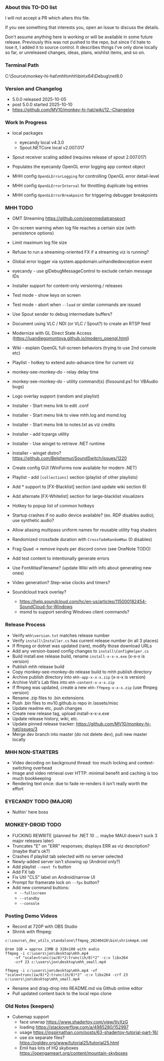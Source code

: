 ### About this TO-DO list

I will not accept a PR which alters this file.

If you see something that interests you, open an Issue to discuss the details.

Don't assume anything here is working or will be available in some future release. Previously this was not pushed to the repo, but since I'd hate to lose it, I added it to source control. It describes things I've only done locally so far, or unreleased changes, ideas, plans, wishlist items, and so on.


### Terminal Path

C:\Source\monkey-hi-hat\mhh\mhh\bin\x64\Debug\net8.0


### Version and Changelog

* 5.0.0 released 2025-10-05
* post 5.0.0 started 2025-10-10
* https://github.com/MV10/monkey-hi-hat/wiki/12.-Changelog


### Work In Progress

* local packages
  * eyecandy local v4.3.0
  * Spout.NETCore local v2.007.017

* Spout receiver scaling added (requires release of spout 2.007.017)
* Populates the eyecandy OpenGL error logging app context object
* MHH config `OpenGLErrorLogging` for controlling OpenGL error detail-level
* MHH config `OpenGLErrorInterval` for throttling duplicate log entries
* MHH config `OpenGLErrorBreakpoint` for triggering debugger breakpoints


### MHH TODO

* OMT Streaming https://github.com/openmediatransport
* On-screen warning when log file reaches a certain size (with persistence options)
* Limit maximum log file size
* Refuse to run a streaming-oriented FX if a streaming viz is running?
* Global error logger via system.appdomain.unhandledexception event
* eyecandy - use glDebugMessageControl to exclude certain message IDs
* Installer support for content-only versioning / releases
* Test mode - show keys on screen
* Test mode - abort when `--load` or similar commands are issued
* Use Spout sender to debug intermediate buffers?
* Document using VLC / NDI (or VLC / Spout?) to create an RTSP feed
* Modernize with GL Direct State Access (https://juandiegomontoya.github.io/modern_opengl.html)
* Wiki - explain OpenGL full-screen behaviors (trying to use 2nd console etc)
* Playlist - hotkey to extend auto-advance time for current viz
* monkey-see-monkey-do - relay delay time
* monkey-see-monkey-do - utility command(s) (fixsound.ps1 for VBAudio bugs)
* Logo overlay support (random and playlist)
* Installer - Start menu link to edit .conf
* Installer - Start menu link to view mhh.log and msmd.log
* Installer - Start menu link to notes.txt as viz credits
* Installer - add tcpargs utility
* Installer - Use winget to retrieve .NET runtime
* Installer - winget distro? https://github.com/Belphemur/SoundSwitch/issues/1220
* Create config GUI (WinForms now available for modern .NET)
* Playlist - add `[collections]` section (playlist of other playlists)
* Add * support to [FX-Blacklist] section (and update wiki section 6)
* Add alternate [FX-Whitelist] section for large-blacklist visualizers
* Hotkey to popup list of common hotkeys
* Startup crashes if no audio device available? (ex. RDP disables audio); use synthetic audio?
* Allow aliasing multipass uniform names for reusable utility frag shaders
* Randomized crossfade duration with `CrossfadeRandomMax` (0 disables)
* Frag Quad -> remove inputs per discord convo (see OneNote TODO)
* Add test content to intentionally generate errors
* Use FontAtlasFilename? (update Wiki with info about generating new ones)
* Video generation? Step-wise clocks and timers?

* Soundcloud track overlay?
    * https://help.soundcloud.com/hc/en-us/articles/115000182454-SoundCloud-for-Windows
    * msmd to support sending Windows client commands?


### Release Process

* Verify `mhh\version.txt` matches release number
* Verify `install\Installer.cs` has current release number (in all 3 places)
* If ffmpeg or dotnet was updated (rare), modify those download URLs
* Add any version-based config changes to `install\ConfigHelper.cs`
* Build install.exe release build, rename `install-x-x-x.exe` (x-x-x is version)
* Publish mhh release build
* Copy monkey-see-monkey-do release build to mhh publish directory
* Archive publish directory into `mhh-app-x-x-x.zip` (x-x-x is version)
* Archive Volt's Lab files into `mhh-content-x-x-x.zip`
* If ffmpeg was updated, create a new `mhh-ffmpeg-x-x-x.zip` (use ffmpeg version)
* Rename .zip files to .bin extensions
* Push .bin files to mv10.github.io repo in /assets/misc
* Update readme etc, push changes
* Create new release tag, upload install-x-x-x.exe
* Update release history, wiki, etc.
* Update pinned release tracker: https://github.com/MV10/monkey-hi-hat/issues/3
* Merge dev branch into master (do not delete dev), pull new master locally


### MHH NON-STARTERS

* Video decoding on background thread: too much locking and context-switching overhead
* Image and video retrieval over HTTP: minimal benefit and caching is too much bookkeeping
* Rendering text once: due to fade re-renders it isn't really worth the effort


### EYECANDY TODO (MAJOR)

* Nuthin' here boss


### MONKEY-DROID TODO

* FUCKING REWRITE (planned for .NET 10 ... maybe MAUI doesn't suck 3 major releases later)
* Truncates "E" on "ERR" responses; displays ERR as viz description? (maybe that's ok?)
* Crashes if playlist tab selected with no server selected
* Newly-added server isn't showing up (Android only?)
* Add playlist `--next fx` button
* Add FX tab
* Fix Util "CLS" label on Android/narrow UI
* Prompt for framerate lock on `--fps` button?
* Add new command buttons:
    * `--fullscreen`
    * `--standby`
    * `--console`


### Posting Demo Videos

* Record at 720P with OBS Studio
* Shrink with ffmpeg:

```
c:\source\_dev_utils_standalone\ffmpeg_20240426\bin\shrinkmp4.cmd

@rem 1GB = approx 23MB @ 320x180 with audio
ffmpeg -i c:\users\jon\desktop\mhh.mp4 
    -vf "scale=trunc(iw/8)*2:trunc(ih/8)*2" -c:v libx264 
    -crf 23 c:\users\jon\desktop\mhh_small.mp4

ffmpeg -i c:\users\jon\desktop\mhh.mp4 -vf "scale=trunc(iw/8)*2:trunc(ih/8)*2" -c:v libx264 -crf 23 c:\users\jon\desktop\mhh_small.mp4

```

* Rename and drag-drop into README.md via Github online editor
* Pull updated content back to the local repo clone


### Old Notes (keepers)

* Cubemap support
    * face unwrap https://www.shadertoy.com/view/tlyXzG
    * loading https://stackoverflow.com/a/4985280/152997
    * usage https://inspirnathan.com/posts/63-shadertoy-tutorial-part-16/
    * use six separate files? https://ogldev.org/www/tutorial25/tutorial25.html
    * Emil has lots of HQ skyboxes https://opengameart.org/content/mountain-skyboxes

